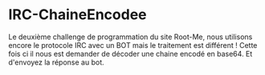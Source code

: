 # IRC-ChaineEncodee
Le deuxième challenge de programmation du site Root-Me, nous utilisons encore le protocole IRC avec un BOT mais le traitement est différent ! Cette fois ci il nous est demander de décoder une chaine encodé en base64. Et d'envoyez la réponse au bot.
